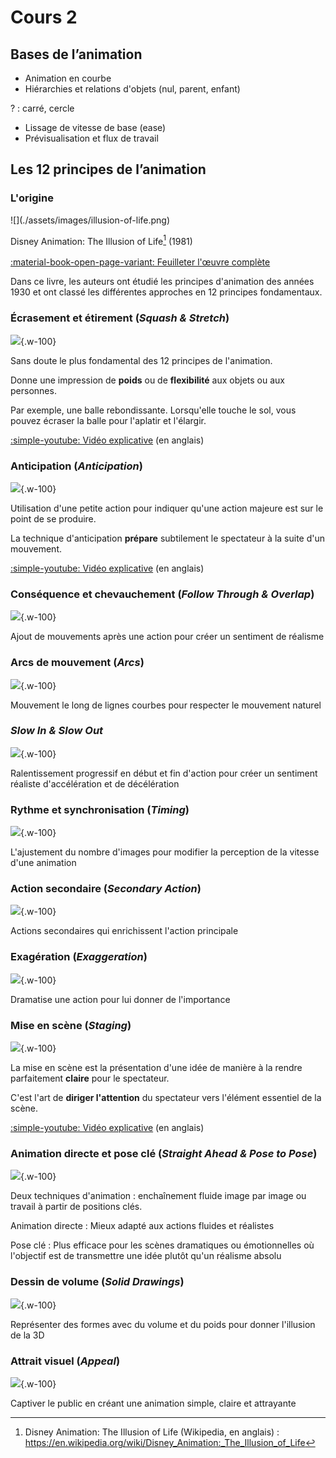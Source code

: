 # Cours 2      

## Bases de l’animation

* Animation en courbe
* Hiérarchies et relations d'objets (nul, parent, enfant)

? : carré, cercle

* Lissage de vitesse de base (ease)
* Prévisualisation et flux de travail

## Les 12 principes de l’animation

### L'origine

<div class="grid grid-1-2" markdown>
  ![](./assets/images/illusion-of-life.png)

  Disney Animation: The Illusion of Life[^disneyanim] (1981)<br><br>
  [:material-book-open-page-variant: Feuilleter l'œuvre complète](https://archive.org/details/disney-animation-the-illusion-of-life/mode/2up)
</div>

Dans ce livre, les auteurs ont étudié les principes d'animation des années 1930 et ont classé les différentes approches en 12 principes fondamentaux.

[^disneyanim]: Disney Animation: The Illusion of Life (Wikipedia, en anglais) : <https://en.wikipedia.org/wiki/Disney_Animation:_The_Illusion_of_Life>

### Écrasement et étirement (_Squash & Stretch_)

![](./assets/images/1_Squash-and-stretch.gif){.w-100}

Sans doute le plus fondamental des 12 principes de l'animation.

Donne une impression de **poids** ou de **flexibilité** aux objets ou aux personnes. 

Par exemple, une balle rebondissante. Lorsqu'elle touche le sol, vous pouvez écraser la balle pour l'aplatir et l'élargir.

[:simple-youtube: Vidéo explicative](https://www.youtube.com/watch?v=haa7n3UGyDc&list=PL-bOh8btec4CXd2ya1NmSKpi92U_l6ZJd&index=1) (en anglais)

### Anticipation (_Anticipation_)

![](./assets/images/1_Anticipation.gif){.w-100}

Utilisation d'une petite action pour indiquer qu'une action majeure est sur le point de se produire.

La technique d'anticipation **prépare** subtilement le spectateur à la suite d'un mouvement.

[:simple-youtube: Vidéo explicative](https://www.youtube.com/watch?v=F8OtE60T8yU&list=PL-bOh8btec4CXd2ya1NmSKpi92U_l6ZJd&index=2) (en anglais)

### Conséquence et chevauchement (_Follow Through & Overlap_)

![](./assets/images/5_Follow-Through-and-Overlapping.gif){.w-100}

Ajout de mouvements après une action pour créer un sentiment de réalisme


### Arcs de mouvement (_Arcs_)

![](./assets/images/7_Arcs.gif){.w-100}

Mouvement le long de lignes courbes pour respecter le mouvement naturel

### _Slow In & Slow Out_

![](./assets/images/6_Slow-In-Slow-Out.gif){.w-100}

Ralentissement progressif en début et fin d'action pour créer un sentiment réaliste d'accélération et de décélération

### Rythme et synchronisation (_Timing_)

![](./assets/images/9_Timing.gif){.w-100}

L'ajustement du nombre d'images pour modifier la perception de la vitesse d'une animation

### Action secondaire (_Secondary Action_)

![](./assets/images/8_Secondary-Action.gif){.w-100}

Actions secondaires qui enrichissent l'action principale

### Exagération (_Exaggeration_)

![](./assets/images/10_Exaggeration.gif){.w-100}

Dramatise une action pour lui donner de l'importance

### Mise en scène (_Staging_)

![](./assets/images/3_Staging.gif){.w-100}

La mise en scène est la présentation d'une idée de manière à la rendre parfaitement **claire** pour le spectateur.

C'est l'art de **diriger l'attention** du spectateur vers l'élément essentiel de la scène.

[:simple-youtube: Vidéo explicative](https://www.youtube.com/watch?v=u-SXLaQGg50&list=PL-bOh8btec4CXd2ya1NmSKpi92U_l6ZJd&index=3) (en anglais)

### Animation directe et pose clé (_Straight Ahead & Pose to Pose_)

![](./assets/images/4_Pose-to-Pose.gif){.w-100}

Deux techniques d'animation : enchaînement fluide image par image ou travail à partir de positions clés.

Animation directe : Mieux adapté aux actions fluides et réalistes

Pose clé : Plus efficace pour les scènes dramatiques ou émotionnelles où l'objectif est de transmettre une idée plutôt qu'un réalisme absolu

### Dessin de volume (_Solid Drawings_)

![](./assets/images/11_Solid-Drawings.gif){.w-100}

Représenter des formes avec du volume et du poids pour donner l'illusion de la 3D

### Attrait visuel (_Appeal_)

![](./assets/images/12_Appeal.gif){.w-100}

Captiver le public en créant une animation simple, claire et attrayante






